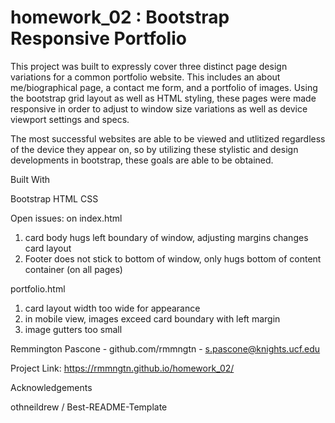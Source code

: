 # homework_02 : Bootstrap Responsive Portfolio

This project was built to expressly cover three distinct page design variations for a common portfolio website. This includes an about me/biographical page, a contact me form, and a portfolio of images. Using the bootstrap grid layout as well as HTML styling, these pages were made responsive in order to adjust to window size variations as well as device viewport settings and specs. 

The most successful websites are able to be viewed and utlitized regardless of the device they appear on, so by utilizing these stylistic and design developments in bootstrap, these goals are able to be obtained. 



Built With

Bootstrap
HTML 
CSS


Open issues:
on index.html 
1. card body hugs left boundary of window, adjusting margins changes card layout 
2. Footer does not stick to bottom of window, only hugs bottom of content container (on all pages) 

portfolio.html
1. card layout width too wide for appearance
2. in mobile view, images exceed card boundary with left margin 
3. image gutters too small 




Remmington Pascone - github.com/rmmngtn - s.pascone@knights.ucf.edu

Project Link: https://rmmngtn.github.io/homework_02/

Acknowledgements

othneildrew / Best-README-Template
